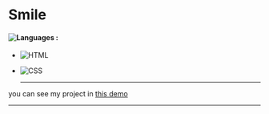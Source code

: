 # Smile

#### ![Languages](https://img.shields.io/github/languages/count/zeynab-jalalian/smile) :
 - ![HTML](https://img.shields.io/badge/Html-orange)
 - ![CSS](https://img.shields.io/badge/Css-blue)
   
   ---
 you can see my project in [this demo](https://zeynab-jalalian.github.io/smile/)
  ___
